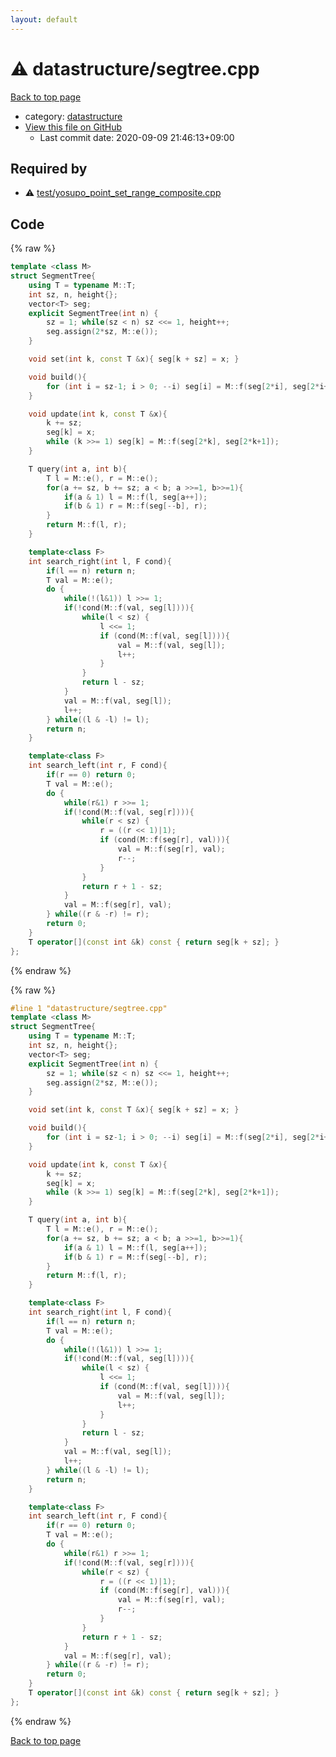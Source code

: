 ```yaml
---
layout: default
---
```


<!-- mathjax config similar to math.stackexchange -->
<script type="text/javascript" async
  src="https://cdnjs.cloudflare.com/ajax/libs/mathjax/2.7.5/MathJax.js?config=TeX-MML-AM_CHTML">
</script>
<script type="text/x-mathjax-config">
  MathJax.Hub.Config({
    TeX: { equationNumbers: { autoNumber: "AMS" }},
    tex2jax: {
      inlineMath: [ ['$','$'] ],
      processEscapes: true
    },
    "HTML-CSS": { matchFontHeight: false },
    displayAlign: "left",
    displayIndent: "2em"
  });
</script>

<script type="text/javascript" src="https://cdnjs.cloudflare.com/ajax/libs/jquery/3.4.1/jquery.min.js"></script>
<script src="https://cdn.jsdelivr.net/npm/jquery-balloon-js@1.1.2/jquery.balloon.min.js" integrity="sha256-ZEYs9VrgAeNuPvs15E39OsyOJaIkXEEt10fzxJ20+2I=" crossorigin="anonymous"></script>
<script type="text/javascript" src="../../assets/js/copy-button.js"></script>
<link rel="stylesheet" href="../../assets/css/copy-button.css" />


# :warning: datastructure/segtree.cpp

<a href="../../index.html">Back to top page</a>

* category: <a href="../../index.html#8dc87745f885a4cc532acd7b15b8b5fe">datastructure</a>
* <a href="{{ site.github.repository_url }}/blob/master/datastructure/segtree.cpp">View this file on GitHub</a>
    - Last commit date: 2020-09-09 21:46:13+09:00




## Required by

* :warning: <a href="../test/yosupo_point_set_range_composite.cpp.html">test/yosupo_point_set_range_composite.cpp</a>


## Code

<a id="unbundled"></a>
{% raw %}
```cpp
template <class M>
struct SegmentTree{
    using T = typename M::T;
    int sz, n, height{};
    vector<T> seg;
    explicit SegmentTree(int n) {
        sz = 1; while(sz < n) sz <<= 1, height++;
        seg.assign(2*sz, M::e());
    }

    void set(int k, const T &x){ seg[k + sz] = x; }

    void build(){
        for (int i = sz-1; i > 0; --i) seg[i] = M::f(seg[2*i], seg[2*i+1]);
    }

    void update(int k, const T &x){
        k += sz;
        seg[k] = x;
        while (k >>= 1) seg[k] = M::f(seg[2*k], seg[2*k+1]);
    }

    T query(int a, int b){
        T l = M::e(), r = M::e();
        for(a += sz, b += sz; a < b; a >>=1, b>>=1){
            if(a & 1) l = M::f(l, seg[a++]);
            if(b & 1) r = M::f(seg[--b], r);
        }
        return M::f(l, r);
    }

    template<class F>
    int search_right(int l, F cond){
        if(l == n) return n;
        T val = M::e();
        do {
            while(!(l&1)) l >>= 1;
            if(!cond(M::f(val, seg[l]))){
                while(l < sz) {
                    l <<= 1;
                    if (cond(M::f(val, seg[l]))){
                        val = M::f(val, seg[l]);
                        l++;
                    }
                }
                return l - sz;
            }
            val = M::f(val, seg[l]);
            l++;
        } while((l & -l) != l);
        return n;
    }

    template<class F>
    int search_left(int r, F cond){
        if(r == 0) return 0;
        T val = M::e();
        do {
            while(r&1) r >>= 1;
            if(!cond(M::f(val, seg[r]))){
                while(r < sz) {
                    r = ((r << 1)|1);
                    if (cond(M::f(seg[r], val))){
                        val = M::f(seg[r], val);
                        r--;
                    }
                }
                return r + 1 - sz;
            }
            val = M::f(seg[r], val);
        } while((r & -r) != r);
        return 0;
    }
    T operator[](const int &k) const { return seg[k + sz]; }
};

```
{% endraw %}

<a id="bundled"></a>
{% raw %}
```cpp
#line 1 "datastructure/segtree.cpp"
template <class M>
struct SegmentTree{
    using T = typename M::T;
    int sz, n, height{};
    vector<T> seg;
    explicit SegmentTree(int n) {
        sz = 1; while(sz < n) sz <<= 1, height++;
        seg.assign(2*sz, M::e());
    }

    void set(int k, const T &x){ seg[k + sz] = x; }

    void build(){
        for (int i = sz-1; i > 0; --i) seg[i] = M::f(seg[2*i], seg[2*i+1]);
    }

    void update(int k, const T &x){
        k += sz;
        seg[k] = x;
        while (k >>= 1) seg[k] = M::f(seg[2*k], seg[2*k+1]);
    }

    T query(int a, int b){
        T l = M::e(), r = M::e();
        for(a += sz, b += sz; a < b; a >>=1, b>>=1){
            if(a & 1) l = M::f(l, seg[a++]);
            if(b & 1) r = M::f(seg[--b], r);
        }
        return M::f(l, r);
    }

    template<class F>
    int search_right(int l, F cond){
        if(l == n) return n;
        T val = M::e();
        do {
            while(!(l&1)) l >>= 1;
            if(!cond(M::f(val, seg[l]))){
                while(l < sz) {
                    l <<= 1;
                    if (cond(M::f(val, seg[l]))){
                        val = M::f(val, seg[l]);
                        l++;
                    }
                }
                return l - sz;
            }
            val = M::f(val, seg[l]);
            l++;
        } while((l & -l) != l);
        return n;
    }

    template<class F>
    int search_left(int r, F cond){
        if(r == 0) return 0;
        T val = M::e();
        do {
            while(r&1) r >>= 1;
            if(!cond(M::f(val, seg[r]))){
                while(r < sz) {
                    r = ((r << 1)|1);
                    if (cond(M::f(seg[r], val))){
                        val = M::f(seg[r], val);
                        r--;
                    }
                }
                return r + 1 - sz;
            }
            val = M::f(seg[r], val);
        } while((r & -r) != r);
        return 0;
    }
    T operator[](const int &k) const { return seg[k + sz]; }
};

```
{% endraw %}

<a href="../../index.html">Back to top page</a>

